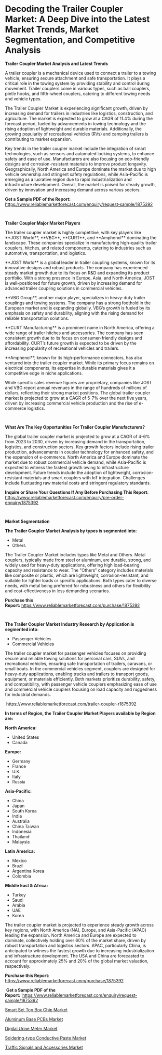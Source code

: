 <p><h1>Decoding the Trailer Coupler Market: A Deep Dive into the Latest Market Trends, Market Segmentation, and Competitive Analysis</h1></p><p><strong>Trailer Coupler Market Analysis and Latest Trends</strong></p>
<p><p>A trailer coupler is a mechanical device used to connect a trailer to a towing vehicle, ensuring secure attachment and safe transportation. It plays a critical role in the towing system by providing stability and control during movement. Trailer couplers come in various types, such as ball couplers, pintle hooks, and fifth-wheel couplers, catering to different towing needs and vehicle types.</p><p>The Trailer Coupler Market is experiencing significant growth, driven by increasing demand for trailers in industries like logistics, construction, and agriculture. The market is expected to grow at a CAGR of 11.4% during the forecast period, fueled by advancements in towing technology and the rising adoption of lightweight and durable materials. Additionally, the growing popularity of recreational vehicles (RVs) and camping trailers is contributing to market expansion.</p><p>Key trends in the trailer coupler market include the integration of smart technologies, such as sensors and automated locking systems, to enhance safety and ease of use. Manufacturers are also focusing on eco-friendly designs and corrosion-resistant materials to improve product longevity. Geographically, North America and Europe dominate the market due to high vehicle ownership and stringent safety regulations, while Asia-Pacific is emerging as a lucrative region due to rapid industrialization and infrastructure development. Overall, the market is poised for steady growth, driven by innovation and increasing demand across various sectors.</p></p>
<p><strong>Get a Sample PDF of the Report:&nbsp;</strong> <a href="https://www.reliablemarketforecast.com/enquiry/request-sample/1875392?utm_campaign=1141&utm_medium=2&utm_source=Github&utm_content=ia&utm_term=22012025&utm_id=trailer-coupler">https://www.reliablemarketforecast.com/enquiry/request-sample/1875392</a></p>
<p>&nbsp;</p>
<p><strong>Trailer Coupler Major Market Players</strong></p>
<p><p>The trailer coupler market is highly competitive, with key players like **JOST World**, **VBG**, **CURT**, and **Amphenol** dominating the landscape. These companies specialize in manufacturing high-quality trailer couplers, hitches, and related components, catering to industries such as automotive, transportation, and logistics.</p><p>**JOST World** is a global leader in trailer coupling systems, known for its innovative designs and robust products. The company has experienced steady market growth due to its focus on R&D and expanding its product portfolio. With a strong presence in Europe, Asia, and North America, JOST is well-positioned for future growth, driven by increasing demand for advanced trailer coupling solutions in commercial vehicles.</p><p>**VBG Group**, another major player, specializes in heavy-duty trailer couplings and towing systems. The company has a strong foothold in the European market and is expanding globally. VBG’s growth is fueled by its emphasis on safety and durability, aligning with the rising demand for reliable transportation solutions.</p><p>**CURT Manufacturing** is a prominent name in North America, offering a wide range of trailer hitches and accessories. The company has seen consistent growth due to its focus on consumer-friendly designs and affordability. CURT’s future growth is expected to be driven by the increasing popularity of recreational vehicles and trailers.</p><p>**Amphenol**, known for its high-performance connectors, has also ventured into the trailer coupler market. While its primary focus remains on electrical components, its expertise in durable materials gives it a competitive edge in niche applications.</p><p>While specific sales revenue figures are proprietary, companies like JOST and VBG report annual revenues in the range of hundreds of millions of dollars, reflecting their strong market positions. The global trailer coupler market is projected to grow at a CAGR of 5-7% over the next five years, driven by increasing commercial vehicle production and the rise of e-commerce logistics.</p></p>
<p>&nbsp;</p>
<p><strong>What Are The Key Opportunities For Trailer Coupler Manufacturers?</strong></p>
<p><p>The global trailer coupler market is projected to grow at a CAGR of 4-6% from 2023 to 2030, driven by increasing demand in the transportation, logistics, and construction sectors. Key growth factors include rising trailer production, advancements in coupler technology for enhanced safety, and the expansion of e-commerce. North America and Europe dominate the market due to robust commercial vehicle demand, while Asia-Pacific is expected to witness the fastest growth owing to infrastructure development. Future trends include the adoption of lightweight, corrosion-resistant materials and smart couplers with IoT integration. Challenges include fluctuating raw material costs and stringent regulatory standards.</p></p>
<p><strong>Inquire or Share Your Questions If Any Before Purchasing This Report:</strong> <a href="https://www.reliablemarketforecast.com/enquiry/pre-order-enquiry/1875392?utm_campaign=1141&utm_medium=2&utm_source=Github&utm_content=ia&utm_term=22012025&utm_id=trailer-coupler">https://www.reliablemarketforecast.com/enquiry/pre-order-enquiry/1875392</a></p>
<p>&nbsp;</p>
<p><strong>Market Segmentation</strong></p>
<p><strong>The Trailer Coupler Market Analysis by types is segmented into:</strong></p>
<p><ul><li>Metal</li><li>Others</li></ul></p>
<p><p>The Trailer Coupler Market includes types like Metal and Others. Metal couplers, typically made from steel or aluminum, are durable, strong, and widely used for heavy-duty applications, offering high load-bearing capacity and resistance to wear. The "Others" category includes materials like composite or plastic, which are lightweight, corrosion-resistant, and suitable for lighter loads or specific applications. Both types cater to diverse needs, with metal being preferred for robustness and others for flexibility and cost-effectiveness in less demanding scenarios.</p></p>
<p><strong>Purchase this Report:&nbsp;</strong><a href="https://www.reliablemarketforecast.com/purchase/1875392?utm_campaign=1141&utm_medium=2&utm_source=Github&utm_content=ia&utm_term=22012025&utm_id=trailer-coupler">https://www.reliablemarketforecast.com/purchase/1875392</a></p>
<p>&nbsp;</p>
<p><strong>The Trailer Coupler Market Industry Research by Application is segmented into:</strong></p>
<p><ul><li>Passenger Vehicles</li><li>Commercial Vehicles</li></ul></p>
<p><p>The trailer coupler market for passenger vehicles focuses on providing secure and reliable towing solutions for personal cars, SUVs, and recreational vehicles, ensuring safe transportation of trailers, caravans, or small boats. In the commercial vehicles segment, couplers are designed for heavy-duty applications, enabling trucks and trailers to transport goods, equipment, or materials efficiently. Both markets prioritize durability, safety, and compatibility, with passenger vehicle couplers emphasizing ease of use and commercial vehicle couplers focusing on load capacity and ruggedness for industrial demands.</p></p>
<p><a href="https://www.reliablemarketforecast.com/trailer-coupler-r1875392?utm_campaign=1141&utm_medium=2&utm_source=Github&utm_content=ia&utm_term=22012025&utm_id=trailer-coupler">&nbsp;https://www.reliablemarketforecast.com/trailer-coupler-r1875392</a></p>
<p><strong>In terms of Region, the Trailer Coupler Market Players available by Region are:</strong></p>
<p>
    <p> <strong> North America: </strong>
        <ul>
            <li>United States</li>
            <li>Canada</li>
        </ul>
        </p> 
    <p> <strong> Europe: </strong>
        <ul>
            <li>Germany</li>
            <li>France</li>
            <li>U.K.</li>
            <li>Italy</li>
            <li>Russia</li>
        </ul>
        </p> 
    <p> <strong> Asia-Pacific: </strong>
        <ul>
            <li>China</li>
            <li>Japan</li>
            <li>South Korea</li>
            <li>India</li>
            <li>Australia</li>
            <li>China Taiwan</li>
            <li>Indonesia</li>
            <li>Thailand</li>
            <li>Malaysia</li>
        </ul>
        </p> 
    <p> <strong> Latin America: </strong>
        <ul>
            <li>Mexico</li>
            <li>Brazil</li>
            <li>Argentina Korea</li>
            <li>Colombia</li>
        </ul>
        </p> 
    <p> <strong> Middle East & Africa: </strong>
        <ul>
            <li>Turkey</li>
            <li>Saudi</li>
            <li>Arabia</li>
            <li>UAE</li>
            <li>Korea</li>
        </ul>
    </p>
    </p>
<p><p>The trailer coupler market is projected to experience steady growth across key regions, with North America (NA), Europe, and Asia-Pacific (APAC) leading the expansion. North America and Europe are expected to dominate, collectively holding over 60% of the market share, driven by robust transportation and logistics sectors. APAC, particularly China, is anticipated to witness the fastest growth due to increasing industrialization and infrastructure development. The USA and China are forecasted to account for approximately 25% and 20% of the global market valuation, respectively.</p></p>
<p><strong>Purchase this Report: </strong><a href="https://www.reliablemarketforecast.com/purchase/1875392?utm_campaign=1141&utm_medium=2&utm_source=Github&utm_content=ia&utm_term=22012025&utm_id=trailer-coupler">https://www.reliablemarketforecast.com/purchase/1875392</a></p>
<p>&nbsp;<strong>Get a Sample PDF of the Report:&nbsp;&nbsp;</strong><a href="https://www.reliablemarketforecast.com/enquiry/request-sample/1875392?utm_campaign=1141&utm_medium=2&utm_source=Github&utm_content=ia&utm_term=22012025&utm_id=trailer-coupler">https://www.reliablemarketforecast.com/enquiry/request-sample/1875392</a></p>
<p><strong></strong></p>
<p><p><a href="https://www.linkedin.com/pulse/smart-set-top-box-chip-market-size-estimated-cagr-58-from-2025-afdte?utm_campaign=1141&utm_medium=2&utm_source=Github&utm_content=ia&utm_term=22012025&utm_id=trailer-coupler">Smart Set Top Box Chip Market</a></p><p><a href="https://www.linkedin.com/pulse/aluminum-base-pcbs-market-navigating-challenges-unlocking-ibrkc?utm_campaign=1141&utm_medium=2&utm_source=Github&utm_content=ia&utm_term=22012025&utm_id=trailer-coupler">Aluminum Base PCBs Market</a></p><p><a href="https://www.linkedin.com/pulse/market-revenue-forecast-digital-urine-meter-industry-cagr-104-3vexe?utm_campaign=1141&utm_medium=2&utm_source=Github&utm_content=ia&utm_term=22012025&utm_id=trailer-coupler">Digital Urine Meter Market</a></p><p><a href="https://www.linkedin.com/pulse/detailed-analysis-size-dynamics-expected-development-soldering-type-uyple?utm_campaign=1141&utm_medium=2&utm_source=Github&utm_content=ia&utm_term=22012025&utm_id=trailer-coupler">Soldering-type Conductive Paste Market</a></p><p><a href="https://github.com/letisharempel95/Market-Research-Report-List-1/blob/main/traffic-signals-and-accessories-market.md?utm_campaign=1141&utm_medium=2&utm_source=Github&utm_content=ia&utm_term=22012025&utm_id=trailer-coupler">Traffic Signals and Accessories Market</a></p></p>